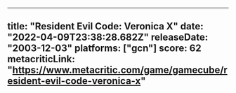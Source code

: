 
---
title: "Resident Evil Code: Veronica X"
date: "2022-04-09T23:38:28.682Z"
releaseDate: "2003-12-03"
platforms: ["gcn"]
score: 62
metacriticLink: "https://www.metacritic.com/game/gamecube/resident-evil-code-veronica-x"
---
